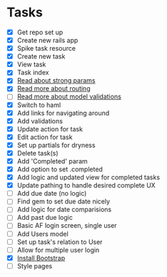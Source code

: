 # Tasks

- [x] Get repo set up
- [x] Create new rails app
- [x] Spike task resource
- [x] Create new task
- [x] View task
- [x] Task index
- [x] [Read about strong params](http://edgeguides.rubyonrails.org/action_controller_overview.html#strong-parameters)
- [x] [Read more about routing](http://guides.rubyonrails.org/v4.2/routing.html)
- [ ] [Read more about model validations](http://guides.rubyonrails.org/v4.2/active_record_validations.html)
- [x] Switch to haml
- [x] Add links for navigating around
- [x] Add validations
- [x] Update action for task
- [x] Edit action for task
- [x] Set up partials for dryness
- [x] Delete task(s)
- [x] Add 'Completed' param
- [x] Add option to set .completed
- [x] Add logic and updated view for completed tasks
- [x] Update pathing to handle desired complete UX
- [ ] Add due date (no logic)
- [ ] Find gem to set due date nicely
- [ ] Add logic for date comparisions
- [ ] Add past due logic
- [ ] Basic AF login screen, single user
- [ ] Add Users model
- [ ] Set up task's relation to User
- [ ] Allow for multiple user login
- [x] [Install Bootstrap](https://getbootstrap.com/docs/4.0/getting-started/contents/)
- [ ] Style pages
